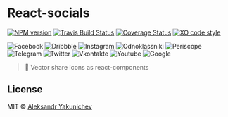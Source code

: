 # React-socials
[![NPM version](http://img.shields.io/npm/v/react-socials.svg)](https://www.npmjs.org/package/react-socials)
[![Travis Build Status](https://travis-ci.org/canvaskisa/react-socials.svg)](https://travis-ci.org/canvaskisa/react-socials)
[![Coverage Status](https://coveralls.io/repos/github/canvaskisa/react-socials/badge.svg?branch=master)](https://coveralls.io/github/canvaskisa/react-socials?branch=master)
[![XO code style](https://img.shields.io/badge/code_style-XO-5ed9c7.svg)](https://github.com/sindresorhus/xo)

![Facebook](https://rawgit.com/canvaskisa/react-share-icons/master/src/Facebook/index.svg)
![Dribbble](https://rawgit.com/canvaskisa/react-share-icons/master/src/Dribbble/index.svg)
![Instagram](https://rawgit.com/canvaskisa/react-share-icons/master/src/Instagram/index.svg)
![Odnoklassniki](https://rawgit.com/canvaskisa/react-share-icons/master/src/Odnoklassniki/index.svg)
![Periscope](https://rawgit.com/canvaskisa/react-share-icons/master/src/Periscope/index.svg)
![Telegram](https://rawgit.com/canvaskisa/react-share-icons/master/src/Telegram/index.svg)
![Twitter](https://rawgit.com/canvaskisa/react-share-icons/master/src/Twitter/index.svg)
![Vkontakte](https://rawgit.com/canvaskisa/react-share-icons/master/src/Vkontakte/index.svg)
![Youtube](https://rawgit.com/canvaskisa/react-share-icons/master/src/Youtube/index.svg)
![Google](https://rawgit.com/canvaskisa/react-share-icons/master/src/Google/index.svg)

>:small_blue_diamond: Vector share icons as react-components

## License
MIT © [Aleksandr Yakunichev](https://github.com/canvaskisa)
